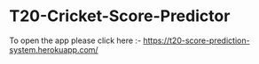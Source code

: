 # T20-Cricket-Score-Predictor

To open the app please click here :- https://t20-score-prediction-system.herokuapp.com/
